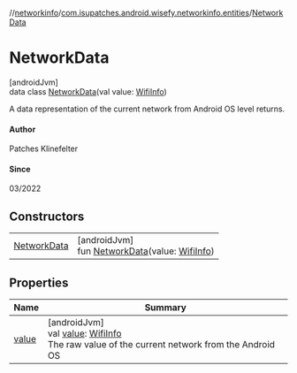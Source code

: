 //[networkinfo](../../../index.md)/[com.isupatches.android.wisefy.networkinfo.entities](../index.md)/[NetworkData](index.md)

# NetworkData

[androidJvm]\
data class [NetworkData](index.md)(val value: [WifiInfo](https://developer.android.com/reference/kotlin/android/net/wifi/WifiInfo.html))

A data representation of the current network from Android OS level returns.

#### Author

Patches Klinefelter

#### Since

03/2022

## Constructors

| | |
|---|---|
| [NetworkData](-network-data.md) | [androidJvm]<br>fun [NetworkData](-network-data.md)(value: [WifiInfo](https://developer.android.com/reference/kotlin/android/net/wifi/WifiInfo.html)) |

## Properties

| Name | Summary |
|---|---|
| [value](value.md) | [androidJvm]<br>val [value](value.md): [WifiInfo](https://developer.android.com/reference/kotlin/android/net/wifi/WifiInfo.html)<br>The raw value of the current network from the Android OS |
